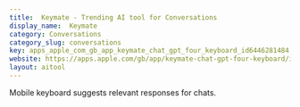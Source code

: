 ```yaml
---
title:  Keymate - Trending AI tool for Conversations
display_name:  Keymate
category: Conversations
category_slug: conversations
key: apps_apple_com_gb_app_keymate_chat_gpt_four_keyboard_id6446281484
website: https://apps.apple.com/gb/app/keymate-chat-gpt-four-keyboard/id6446281484
layout: aitool
---
```


Mobile keyboard suggests relevant responses for chats.
